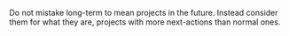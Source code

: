 Do not mistake long-term to mean projects in the future. Instead consider them for what they are, projects with more next-actions than normal ones.
